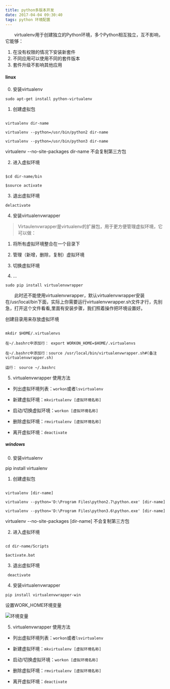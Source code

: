 ```yaml
---
title: python多版本开发
date: 2017-04-04 09:30:40
tags: python 环境配置
---
```

&emsp;&emsp;virtualenv用于创建独立的Python环境，多个Python相互独立，互不影响，它能够： 

1. 在没有权限的情况下安装新套件
2. 不同应用可以使用不同的套件版本
3. 套件升级不影响其他应用

#### linux

0. 安装virtualenv

`sudo apt-get install python-virtualenv`

1. 创建虚拟包



```

virtualenv dir-name

virtualenv --python=/usr/bin/python2 dir-name

virtualenv --python=/usr/bin/python3 dir-name

```

virtualenv --no-site-packages dir-name 不会复制第三方包



2. 进入虚拟环境

```

$cd dir-name/bin

$source activate

```



3. 退出虚拟环境

```delactivate```



4. 安装virtualenvwrapper



>Virtaulenvwrapper是virtualenv的扩展包，用于更方便管理虚拟环境，它可以做：

1. 将所有虚拟环境整合在一个目录下

2. 管理（新增，删除，复制）虚拟环境

3. 切换虚拟环境

4. ...



`sudo pip install virtualenvwrapper`



&emsp;&emsp;此时还不能使用virtualenvwrapper，默认virtualenvwrapper安装在/usr/local/bin下面，实际上你需要运行virtualenvwrapper.sh文件才行，先别急，打开这个文件看看,里面有安装步骤，我们照着操作把环境设置好。



创建目录用来存放虚拟环境



```

mkdir $HOME/.virtualenvs

在~/.bashrc中添加行： export WORKON_HOME=$HOME/.virtualenvs

在~/.bashrc中添加行：source /usr/local/bin/virtualenvwrapper.sh#(备注virtualenvwrapper.sh)

运行： source ~/.bashrc

```

5. virtualenvwrapper 使用方法



* 列出虚拟环境列表：`workon`或者`lsvirtualenv`

* 新建虚拟环境：`mkvirtualenv [虚拟环境名称]`

* 启动/切换虚拟环境：`workon [虚拟环境名称]`

* 删除虚拟环境：`rmvirtualenv [虚拟环境名称]`

* 离开虚拟环境：`deactivate`



##### windows



0. 安装virtualenv



pip install virtualenv



1. 创建虚拟包

```

virtualenv [dir-name]

virtualenv --python='D:\Program Files\python2.7\python.exe' [dir-name]

virtualenv --python='D:\Program Files\python3.6\python.exe' [dir-name]

```

virtualenv --no-site-packages [dir-name] 不会复制第三方包



2. 进入虚拟环境



```

cd dir-name/Scripts

$activate.bat

```



3. 退出虚拟环境

` deactivate` 



4. 安装virtualenvwrapper

`pip install virtualenvwrapper-win`



设置WORK_HOME环境变量



![环境变量](pg\20170404-1.png)



5. virtualenvwrapper 使用方法



* 列出虚拟环境列表：`workon`或者`lsvirtualenv`

* 新建虚拟环境：`mkvirtualenv [虚拟环境名称]`

* 启动/切换虚拟环境：`workon [虚拟环境名称]`

* 删除虚拟环境：`rmvirtualenv [虚拟环境名称]`

* 离开虚拟环境：`deactivate`
